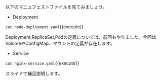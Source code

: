 以下のマニュフェストファイルを見てみましょう。

- Deployment

`cat node-deployment.yaml`{{execute}}

Deployment,ReplicaSet,Podの定義については、前回もやりました。今回はVolumeやConfigMap、マウントの定義が存在します。

- Service

`cat nginx-service.yaml`{{execute}}

スライドで補足説明します。